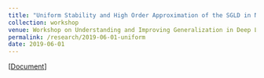 ```yaml
---
title: "Uniform Stability and High Order Approximation of the SGLD in Non-Convex Learning"
collection: workshop
venue: Workshop on Understanding and Improving Generalization in Deep Learning (ICML)
permalink: /research/2019-06-01-uniform
date: 2019-06-01
---
```


\[[Document](https://drive.google.com/file/d/1wgbDW47K7iAwTjHpLNUIRpVKa1Ifgu-2/view)\] 


